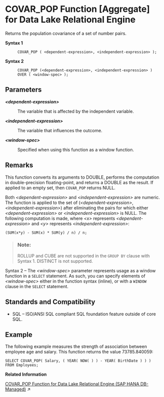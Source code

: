 <!-- loioa541901c84f21015b699cc40f6738ebc -->

# COVAR\_POP Function \[Aggregate\] for Data Lake Relational Engine

Returns the population covariance of a set of number pairs.




<dl>
<dt><b>

Syntax 1

</b></dt>
<dd>

```
COVAR_POP ( <dependent-expression>, <independent-expression> );
```



</dd><dt><b>

Syntax 2

</b></dt>
<dd>

```
COVAR_POP (<dependent-expression>, <independent-expression> )
OVER ( <window-spec> );
```



</dd>
</dl>



<a name="loioa541901c84f21015b699cc40f6738ebc__COVAR_POP_parm1"/>

## Parameters


<dl>
<dt><b>

*<dependent-expression\>*

</b></dt>
<dd>

The variable that is affected by the independent variable.



</dd><dt><b>

*<independent-expression\>*

</b></dt>
<dd>

The variable that influences the outcome.



</dd><dt><b>

*<window-spec\>*

</b></dt>
<dd>

Specified when using this function as a window function.



</dd>
</dl>



<a name="loioa541901c84f21015b699cc40f6738ebc__COVAR_POP_remarks1"/>

## Remarks

This function converts its arguments to DOUBLE, performs the computation in double-precision floating-point, and returns a DOUBLE as the result. If applied to an empty set, then `COVAR_POP` returns NULL.

Both *<dependent-expression\>* and *<independent-expression\>* are numeric. The function is applied to the set of \(*<dependent-expression\>*, *<independent-expression\>*\) after eliminating the pairs for which either *<dependent-expression\>* or *<independent-expression\>* is NULL. The following computation is made, where *<x\>* represents *<dependent-expression\>* and *<y\>* represents *<independent-expression\>*:

```
(SUM(x*y) - SUM(x) * SUM(y) / n) / n;
```

> ### Note:  
> ROLLUP and CUBE are not supported in the `GROUP BY` clause with Syntax 1. DISTINCT is not supported.

Syntax 2 – The *<window-spec\>* parameter represents usage as a window function in a `SELECT` statement. As such, you can specify elements of *<window-spec\>* either in the function syntax \(inline\), or with a `WINDOW` clause in the `SELECT` statement.



<a name="loioa541901c84f21015b699cc40f6738ebc__COVAR_POP_standards1"/>

## Standards and Compatibility

-   SQL – ISO/ANSI SQL compliant SQL foundation feature outside of core SQL.



<a name="loioa541901c84f21015b699cc40f6738ebc__COVAR_POP_examples1"/>

## Example

The following example measures the strength of association between employee age and salary. This function returns the value 73785.840059:

```
SELECT COVAR_POP( Salary, ( YEAR( NOW( ) ) - YEAR( BirthDate ) ) ) FROM Employees;
```

**Related Information**  


[COVAR_POP Function for Data Lake Relational Engine (SAP HANA DB-Managed)](https://help.sap.com/viewer/a898e08b84f21015969fa437e89860c8/2024_1_QRC/en-US/6d40c8333876450388dfaa9078b06644.html "Returns the population covariance of a set of number pairs.") :arrow_upper_right:

